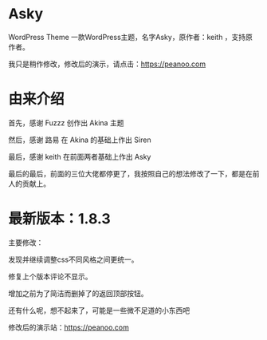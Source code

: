# Asky
WordPress Theme
一款WordPress主题，名字Asky，原作者：keith ，支持原作者。

我只是稍作修改，修改后的演示，请点击：https://peanoo.com

# 由来介绍
首先，感谢 Fuzzz 创作出 Akina 主题

然后，感谢 路易 在 Akina 的基础上作出 Siren

最后，感谢 keith 在前面两者基础上作出 Asky

最后的最后，前面的三位大佬都停更了，我按照自己的想法修改了一下，都是在前人的贡献上。


# 最新版本：1.8.3

主要修改：

发现并继续调整css不同风格之间更统一。

修复上个版本评论不显示。

增加之前为了简洁而删掉了的返回顶部按钮。

还有什么呢，想不起来了，可能是一些微不足道的小东西吧

修改后的演示站：https://peanoo.com
